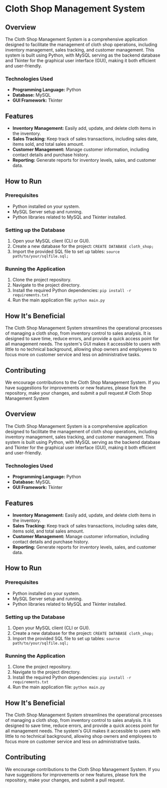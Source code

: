 # Cloth Shop Management System

## Overview

The Cloth Shop Management System is a comprehensive application designed to facilitate the management of cloth shop operations, including inventory management, sales tracking, and customer management. This system is built using Python, with MySQL serving as the backend database and Tkinter for the graphical user interface (GUI), making it both efficient and user-friendly.

### Technologies Used

- **Programming Language:** Python
- **Database:** MySQL
- **GUI Framework:** Tkinter

## Features

- **Inventory Management:** Easily add, update, and delete cloth items in the inventory.
- **Sales Tracking:** Keep track of sales transactions, including sales date, items sold, and total sales amount.
- **Customer Management:** Manage customer information, including contact details and purchase history.
- **Reporting:** Generate reports for inventory levels, sales, and customer data.

## How to Run

### Prerequisites

- Python installed on your system.
- MySQL Server setup and running.
- Python libraries related to MySQL and Tkinter installed.

### Setting up the Database

1. Open your MySQL client (CLI or GUI).
2. Create a new database for the project: `CREATE DATABASE cloth_shop;`
3. Import the provided SQL file to set up tables: `source path/to/your/sqlfile.sql;`

### Running the Application

1. Clone the project repository.
2. Navigate to the project directory.
3. Install the required Python dependencies: `pip install -r requirements.txt`
4. Run the main application file: `python main.py`

## How It's Beneficial

The Cloth Shop Management System streamlines the operational processes of managing a cloth shop, from inventory control to sales analysis. It is designed to save time, reduce errors, and provide a quick access point for all management needs. The system's GUI makes it accessible to users with little to no technical background, allowing shop owners and employees to focus more on customer service and less on administrative tasks.

## Contributing

We encourage contributions to the Cloth Shop Management System. If you have suggestions for improvements or new features, please fork the repository, make your changes, and submit a pull request.# Cloth Shop Management System

## Overview

The Cloth Shop Management System is a comprehensive application designed to facilitate the management of cloth shop operations, including inventory management, sales tracking, and customer management. This system is built using Python, with MySQL serving as the backend database and Tkinter for the graphical user interface (GUI), making it both efficient and user-friendly.

### Technologies Used

- **Programming Language:** Python
- **Database:** MySQL
- **GUI Framework:** Tkinter

## Features

- **Inventory Management:** Easily add, update, and delete cloth items in the inventory.
- **Sales Tracking:** Keep track of sales transactions, including sales date, items sold, and total sales amount.
- **Customer Management:** Manage customer information, including contact details and purchase history.
- **Reporting:** Generate reports for inventory levels, sales, and customer data.

## How to Run

### Prerequisites

- Python installed on your system.
- MySQL Server setup and running.
- Python libraries related to MySQL and Tkinter installed.

### Setting up the Database

1. Open your MySQL client (CLI or GUI).
2. Create a new database for the project: `CREATE DATABASE cloth_shop;`
3. Import the provided SQL file to set up tables: `source path/to/your/sqlfile.sql;`

### Running the Application

1. Clone the project repository.
2. Navigate to the project directory.
3. Install the required Python dependencies: `pip install -r requirements.txt`
4. Run the main application file: `python main.py`

## How It's Beneficial

The Cloth Shop Management System streamlines the operational processes of managing a cloth shop, from inventory control to sales analysis. It is designed to save time, reduce errors, and provide a quick access point for all management needs. The system's GUI makes it accessible to users with little to no technical background, allowing shop owners and employees to focus more on customer service and less on administrative tasks.

## Contributing

We encourage contributions to the Cloth Shop Management System. If you have suggestions for improvements or new features, please fork the repository, make your changes, and submit a pull request.
